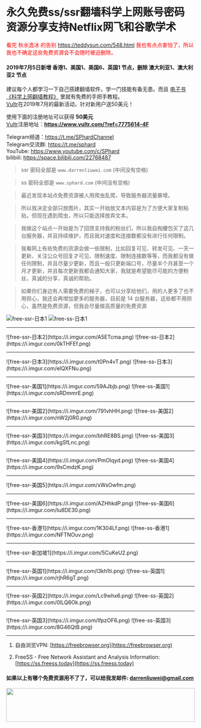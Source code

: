 # 永久免费ss/ssr翻墙科学上网账号密码资源分享支持Netflix网飞和谷歌学术
<font color="red">看完 秋水逸冰 的告别 <a href="https://teddysun.com/548.html">https://teddysun.com/548.html</a> 我也有点点害怕了，所以我也不确定这些免费资源会不会随时被迫删除。</font>

#### 2019年7月5日新增 香港1、美国1、美国6、英国1 节点，删除 澳大利亚1、澳大利亚2 节点
建议每个人都学习一下自己搭建翻墙软件，学一门技能有备无患。而且 [电子书《科学上网翻墙教程》](https://darrenliuwei.com/ebooks/gfw) 里就有免费的手把手教程。<br>
[Vultr](https://www.vultr.com/?ref=7775614-4F)在2019年7月的最新活动，针对新用户送50美元！

使用下面的注册地址可以获得 **50美元**<br>
[Vultr](https://www.vultr.com/?ref=7775614-4F)注册地址：**https://www.vultr.com/?ref=7775614-4F**

Telegram频道：https://t.me/SPhardChannel<br>
Telegram交流群: https://t.me/sphard<br>
YouTube: https://www.youtube.com/c/SPhard<br>
bilibili: https://space.bilibili.com/22768487<br>
>ssr 密码全部是 `www.darrenliuwei.com` (中间没有空格)

>ss 密码全部是 `www.sphard.com` (中间没有空格)

>最近发现本站点免费资源被人用爬虫乱爬，导致服务器流量暴增。

>所以我决定全部只放图片，其实一开始放文本内容是为了方便大家复制粘贴，但现在遇到爬虫，所以只能选择放弃文本。

>我做这个站点一开始是为了回馈支持我的粉丝们，所以我自掏腰包买了这几台服务器，并且持续维护，而且我对速度和连接数都没有进行任何限制。

>我看网上有些免费的资源会做一些限制，比如回复可见、转发可见、一天一更新、关注公众号回复才可见、限制速度、限制连接数等等，而我都没有做任何限制，并且尽量少更新，而且一般只更新端口号，尽量半个月甚至一个月才更新，并且每次更新我都会通知大家，我就是希望能尽可能的方便粉丝，真诚的分享，真诚的帮助。

>如果你们身边有人需要免费的梯子，也可以分享给他们，用的人更多了也不用担心，我还会再增加更多的服务器，目前是 14 台服务器，这些都不用担心，虽然是免费资源，但我会尽量做高质量的免费资源


![free-ssr-日本1](https://i.imgur.com/qmOta8o.png)
![free-ss-日本1](https://i.imgur.com/zEFIj8O.png)
<hr>
![free-ssr-日本2](https://i.imgur.com/A5ETcma.png)
![free-ss-日本2](https://i.imgur.com/0kTHFEf.png)
<hr>
![free-ssr-日本3](https://i.imgur.com/t0Pn4vT.png)
![free-ss-日本3](https://i.imgur.com/eIQXFNu.png)
<hr>
![free-ssr-美国1](https://i.imgur.com/59AJbjb.png)
![free-ss-美国1](https://i.imgur.com/sRDmmrE.png)
<hr>
![free-ssr-美国2](https://i.imgur.com/791vhHH.png)
![free-ss-美国2](https://i.imgur.com/nW2j0R0.png)
<hr>
![free-ssr-美国3](https://i.imgur.com/bhRE8BS.png)
![free-ss-美国3](https://i.imgur.com/kgSfLnc.png)
<hr>
![free-ssr-美国4](https://i.imgur.com/PmOlqyd.png)
![free-ss-美国4](https://i.imgur.com/9sCmdzK.png)
<hr>
![free-ssr-美国5](https://i.imgur.com/xWsOwfm.png)
<hr>
![free-ssr-美国6](https://i.imgur.com/AZHhkdP.png)
![free-ss-美国6](https://i.imgur.com/Iu8DE30.png)
<hr>
![free-ssr-香港1](https://i.imgur.com/1K304Lf.png)
![free-ss-香港1](https://i.imgur.com/NFTNOuv.png)
<hr>
![free-ssr-新加坡1](https://i.imgur.com/5CuKeU2.png)
<hr>
![free-ssr-英国1](https://i.imgur.com/l3kh1ti.png)
![free-ss-英国1](https://i.imgur.com/rjhR6gT.png)
<hr>
![free-ssr-英国2](https://i.imgur.com/Lc9whx6.png)
![free-ss-英国2](https://i.imgur.com/0lLQ6Ok.png)
<hr>
![free-ssr-英国3](https://i.imgur.com/lfpzOF6.png)
![free-ss-英国3](https://i.imgur.com/8G46QtB.png)
<hr>

1. 自由浏览VPN: [https://freebrowser.org](https://freebrowser.org)

2. FreeSS - Free Network Assistant and Analysis Information: [https://ss.freess.today](https://ss.freess.today)

#### 如果以上有哪个免费资源用不了了，可以给我发邮件: darrenliuwei@gmail.com

<a href="https://www.vultr.com/?ref=7775614-4F"><img src="https://www.vultr.com/media/banner_1.png" width="100%" height="90"></a>